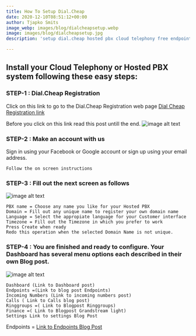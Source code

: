 ```yaml
---
title: How To Setup Dial.Cheap
date: 2020-12-10T08:51:12+00:00
author: Tjapko Smits
image_webp: images/blog/dialcheapsetup.webp
image: images/blog/dialcheapsetup.jpg
description: 'setup dial.cheap hosted pbx cloud telephony free endpoints internet '

---
```

## Install your Cloud Telephony or Hosted PBX system following these easy steps:

### STEP-1 : Dial.Cheap Registration

Click on this link to go to the Dial.Cheap Registration web page
[Dial Cheap Registration link](https://dial.cheap/)

Before you click on this link read this post untill the end.
![image alt text](/images/blog/signin.jpg)

### STEP-2 : Make an account with us

Sign in using your Facebook or Google account or sign up using your email address.

    Follow the on screen instructions

### STEP-3 : Fill out the next screen as follows

![image alt text](/images/blog/newpbx.jpg)

    PBX name = Choose any name you like for your Hosted PBX
    Domain = Fill out any unique name to register your own domain name
    Language = Select the appropiate language for your Customer interface
    Timezone = Fill out the Timezone in which you prefer to work
    Press Create when ready
    Redo this operation when the selected Domain Name is not unique.

### STEP-4 : You are finished and ready to configure. Your Dashboard has several menu options each described in their own Blog post.

![image alt text](/images/blog/dashboard.jpg)

    Dashboard (Link to Dashboard post)
    Endpoints =(Link to blog post Endpoints)
    Incoming Numbers (Link to incoming numbers post)
    Calls ( Link to Calls blog post)
    Ringgroups =( Link to Blogpost Ringgroups)
    Finance =( Link to Blogpost Grandstream light)
    Settings Link to settings Blog Post 

Endpoints = [Link to Endpoints Blog Post](https://dialcheap.netlify.app/blog/endpoints/ "Endpoints") 